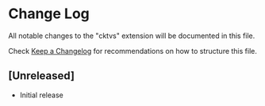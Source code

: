 # Change Log

All notable changes to the "cktvs" extension will be documented in this file.

Check [Keep a Changelog](http://keepachangelog.com/) for recommendations on how to structure this file.

## [Unreleased]

- Initial release